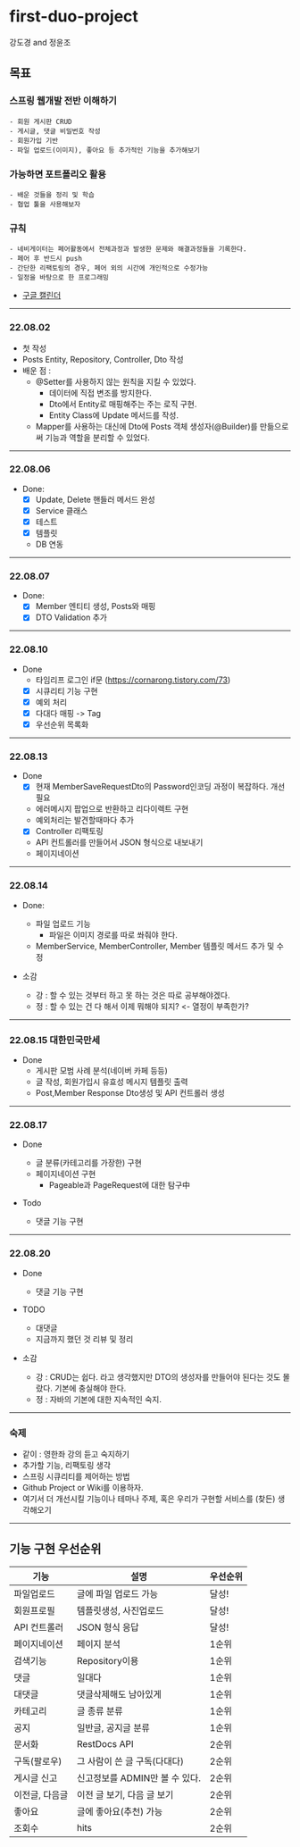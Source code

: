 # first-duo-project

강도경 and 정윤조

## 목표

### 스프링 웹개발 전반 이해하기

	- 회원 게시판 CRUD
    - 게시글, 댓글 비밀번호 작성
	- 회원가입 기반
	- 파일 업로드(이미지), 좋아요 등 추가적인 기능을 추가해보기

### 가능하면 포트폴리오 활용

	- 배운 것들을 정리 및 학습
	- 협업 툴을 사용해보자

### 규칙
    - 네비게이터는 페어활동에서 전체과정과 발생한 문제와 해결과정들을 기록한다.
    - 페어 후 반드시 push
    - 간단한 리팩토링의 경우, 페어 외의 시간에 개인적으로 수정가능
    - 일정을 바탕으로 한 프로그래밍
  - [구글 캘린더](https://calendar.google.com/calendar/embed?src=99483rpsa40lme9ejma7r5d164%40group.calendar.google.com&ctz=Asia%2FDili)

---

### 22.08.02

- 첫 작성
- Posts Entity, Repository, Controller, Dto 작성
- 배운 점 :
    - @Setter를 사용하지 않는 원칙을 지킬 수 있었다.
        - 데이터에 직접 변조를 방지한다.
        - Dto에서 Entity로 매핑해주는 주는 로직 구현.
        - Entity Class에 Update 메서드를 작성.
    - Mapper를 사용하는 대신에 Dto에 Posts 객체 생성자(@Builder)를 만듦으로써 기능과 역할을 분리할 수 있었다.

---

### 22.08.06

- Done:
    - [x] Update, Delete 핸들러 메서드 완성
    - [x] Service 클래스
    - [x] 테스트
    - [x] 템플릿
    - DB 연동

---

### 22.08.07

- Done:
    - [x] Member 엔티티 생성, Posts와 매핑
    - [x] DTO Validation 추가

---

### 22.08.10

- Done
    - 타임리프 로그인 if문 (https://cornarong.tistory.com/73)
    - [x] 시큐리티 기능 구현
    - [x] 예외 처리
    - [x] 다대다 매핑 -> Tag
    - [x] 우선순위 목록화

---

### 22.08.13

- Done
    - [x] 현재 MemberSaveRequestDto의 Password인코딩 과정이 복잡하다. 개선필요
    - 에러메시지 팝업으로 반환하고 리다이렉트 구현
    - 예외처리는 발견할때마다 추가
    - [x] Controller 리팩토링
    - API 컨트롤러를 만들어서 JSON 형식으로 내보내기
    - 페이지네이션

---

### 22.08.14

- Done:
  - 파일 업로드 기능
    - 파일은 이미지 경로를 따로 쏴줘야 한다.
  - MemberService, MemberController, Member 템플릿 메서드 추가 및 수정

- 소감
  - 강 : 할 수 있는 것부터 하고 못 하는 것은 따로 공부해야겠다. 
  - 정 : 할 수 있는 건 다 해서 이제 뭐해야 되지? <- 열정이 부족한가? 

---

### 22.08.15 대한민국만세

- Done
  - 게시판 모범 사례 분석(네이버 카페 등등)
  - 글 작성, 회원가입시 유효성 메시지 템플릿 출력
  - Post,Member Response Dto생성 및 API 컨트롤러 생성

---
### 22.08.17 
- Done
  - 글 분류(카테고리를 가장한) 구현
  - 페이지네이션 구현
    - Pageable과 PageRequest에 대한 탐구中

- Todo
  - 댓글 기능 구현
---
### 22.08.20
- Done
  - 댓글 기능 구현

- TODO
  - 대댓글
  - 지금까지 했던 것 리뷰 및 정리

- 소감
  - 강 : CRUD는 쉽다. 라고 생각했지만 DTO의 생성자를 만들어야 된다는 것도 몰랐다. 기본에 충실해야 한다.
  - 정 : 자바의 기본에 대한 지속적인 숙지. 
---
### 숙제
- 같이 : 영한좌 강의 듣고 숙지하기
- 추가할 기능, 리팩토링 생각
- 스프링 시큐리티를 제어하는 방법
- Github Project or Wiki를 이용하자.
- 여기서 더 개선시킬 기능이나 테마나 주제, 혹은 우리가 구현할 서비스를 (찾든) 생각해오기

---

## 기능 구현 우선순위

| 기능       | 설명                   | 우선순위 |
|----------|----------------------|-----|
| 파일업로드    | 글에 파일 업로드 가능         | 달성! |
| 회원프로필    | 템플릿생성, 사진업로드         | 달성! |
| API 컨트롤러 | JSON 형식 응답      | 달성! |
| 페이지네이션   | 페이지 분석               | 1순위 |
| 검색기능     | Repository이용         | 1순위 |
| 댓글       | 일대다                  | 1순위 |
| 대댓글      | 댓글삭제해도 남아있게          | 1순위 |
| 카테고리     | 글 종류 분류              | 1순위 |
| 공지       | 일반글, 공지글 분류          | 1순위 |
| 문서화      | RestDocs API         | 2순위 |
| 구독(팔로우)  | 그 사람이 쓴 글 구독(다대다)    | 2순위 | 
| 게시글 신고   | 신고정보를 ADMIN만 볼 수 있다. | 2순위 |
| 이전글, 다음글 | 이전 글 보기, 다음 글 보기     | 2순위 |
| 좋아요      | 글에 좋아요(추천) 가능        | 2순위 |
| 조회수      | hits                 | 2순위 |
